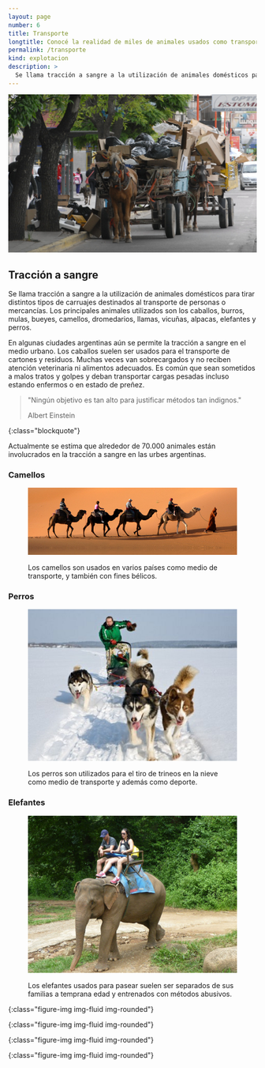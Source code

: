```yaml
---
layout: page
number: 6
title: Transporte
longtitle: Conocé la realidad de miles de animales usados como transporte.
permalink: /transporte
kind: explotacion
description: >
  Se llama tracción a sangre a la utilización de animales domésticos para tirar distintos tipos de carruajes destinados al transporte de personas o mercancías. Los principales animales utilizados son los caballos, burros, mulas, bueyes, camellos, dromedarios, llamas, vicuñas, alpacas, elefantes y perros.
---
```


![caballo]

<div class="row">
<div class="col-lg-offset-2 col-lg-8 col-sm-12" markdown="1">

## Tracción a sangre

Se llama tracción a sangre a la utilización de animales domésticos para tirar distintos tipos de carruajes destinados al transporte de personas o mercancías. Los principales animales utilizados son los caballos, burros, mulas, bueyes, camellos, dromedarios, llamas, vicuñas, alpacas, elefantes y perros.

En algunas ciudades argentinas aún se permite la tracción a sangre en el medio urbano. Los caballos suelen ser usados para el transporte de cartones y residuos. Muchas veces van sobrecargados y no reciben atención veterinaria ni alimentos adecuados. Es común que sean sometidos a malos tratos y golpes y deban transportar cargas pesadas incluso estando enfermos o en estado de preñez.

> "Ningún objetivo es tan alto para justificar métodos tan indignos."
> <footer class="blockquote-footer" markdown="0">Albert Einstein</footer>
{:class="blockquote"}

Actualmente se estima que alrededor de 70.000 animales están involucrados en la tracción a sangre en las urbes argentinas.


### Camellos

<figure class="figure" markdown="1">

  ![camellos]

  <figcaption class="figure-caption">Los camellos son usados en varios países como medio de transporte, y también con fines bélicos.</figcaption>

</figure>

### Perros

<figure class="figure" markdown="1">

  ![perros]

  <figcaption class="figure-caption">Los perros son utilizados para el tiro de trineos en la nieve como medio de transporte y además como deporte.</figcaption>

</figure>

### Elefantes

<figure class="figure" markdown="1">

  ![elefantes]

  <figcaption class="figure-caption">Los elefantes usados para pasear suelen ser separados de sus familias a temprana edad y entrenados con métodos abusivos.</figcaption>

</figure>

</div>
</div>


[caballo]: images/06-caballo.jpeg
{:class="figure-img img-fluid img-rounded"}

[camellos]: images/06-camellos.jpeg
{:class="figure-img img-fluid img-rounded"}

[perros]: images/06-perros.jpeg
{:class="figure-img img-fluid img-rounded"}

[elefantes]: images/06-elefantes.jpeg
{:class="figure-img img-fluid img-rounded"}